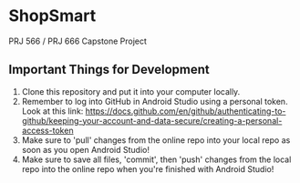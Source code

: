 # ShopSmart

PRJ 566 / PRJ 666 Capstone Project

## Important Things for Development
1. Clone this repository and put it into your computer locally.
2. Remember to log into GitHub in Android Studio using a personal token. Look at this link: https://docs.github.com/en/github/authenticating-to-github/keeping-your-account-and-data-secure/creating-a-personal-access-token
4. Make sure to 'pull' changes from the online repo into your local repo as soon as you open Android Studio!
5. Make sure to save all files, 'commit', then 'push' changes from the local repo into the online repo when you're finished with Android Studio!
